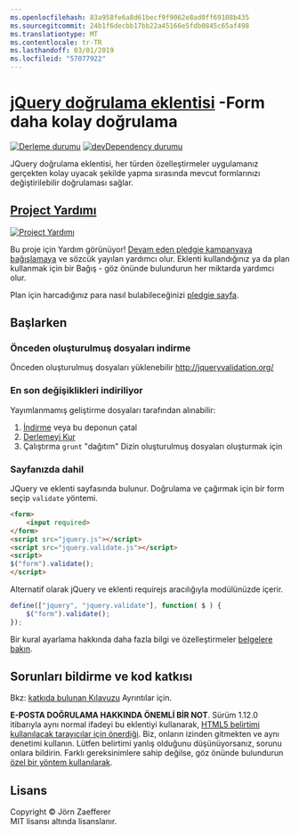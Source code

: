 ```yaml
---
ms.openlocfilehash: 83a958fe6a8d61becf9f9062e8ad0ff69108b435
ms.sourcegitcommit: 24b1f6decbb17bb22a45166e5fdb0845c65af498
ms.translationtype: MT
ms.contentlocale: tr-TR
ms.lasthandoff: 03/01/2019
ms.locfileid: "57077922"
---
```

<a name="jquery-validation-pluginhttpjqueryvalidationorg---form-validation-made-easy"></a>[jQuery doğrulama eklentisi](http://jqueryvalidation.org/) -Form daha kolay doğrulama
================================

[![Derleme durumu](https://secure.travis-ci.org/jzaefferer/jquery-validation.png)](http://travis-ci.org/jzaefferer/jquery-validation)
[![devDependency durumu](https://david-dm.org/jzaefferer/jquery-validation/dev-status.png?theme=shields.io)](https://david-dm.org/jzaefferer/jquery-validation#info=devDependencies)

JQuery doğrulama eklentisi, her türden özelleştirmeler uygulamanız gerçekten kolay uyacak şekilde yapma sırasında mevcut formlarınızı değiştirilebilir doğrulaması sağlar.

## <a name="help-the-projecthttppledgiecomcampaigns18159"></a>[Project Yardımı](http://pledgie.com/campaigns/18159)

[![Project Yardımı](http://www.pledgie.com/campaigns/18159.png?skin_name=chrome)](http://pledgie.com/campaigns/18159)

Bu proje için Yardım görünüyor! [Devam eden pledgie kampanyaya bağışlamaya](http://pledgie.com/campaigns/18159) ve sözcük yayılan yardımcı olur. Eklenti kullandığınız ya da plan kullanmak için bir Bağış - göz önünde bulundurun her miktarda yardımcı olur.

Plan için harcadığınız para nasıl bulabileceğinizi [pledgie sayfa](http://pledgie.com/campaigns/18159).

## <a name="getting-started"></a>Başlarken

### <a name="downloading-the-prebuilt-files"></a>Önceden oluşturulmuş dosyaları indirme

Önceden oluşturulmuş dosyaları yüklenebilir http://jqueryvalidation.org/

### <a name="downloading-the-latest-changes"></a>En son değişiklikleri indiriliyor

Yayımlanmamış geliştirme dosyaları tarafından alınabilir:

 1. [İndirme](https://github.com/jzaefferer/jquery-validation/archive/master.zip) veya bu deponun çatal
 2. [Derlemeyi Kur](CONTRIBUTING.md#build-setup)
 3. Çalıştırma `grunt` "dağıtım" Dizin oluşturulmuş dosyaları oluşturmak için

### <a name="including-it-on-your-page"></a>Sayfanızda dahil

JQuery ve eklenti sayfasında bulunur. Doğrulama ve çağırmak için bir form seçip `validate` yöntemi.

```html
<form>
    <input required>
</form>
<script src="jquery.js"></script>
<script src="jquery.validate.js"></script>
<script>
$("form").validate();
</script>
```

Alternatif olarak jQuery ve eklenti requirejs aracılığıyla modülünüzde içerir.

```js
define(["jquery", "jquery.validate"], function( $ ) {
    $("form").validate();
});
```

Bir kural ayarlama hakkında daha fazla bilgi ve özelleştirmeler [belgelere bakın](http://jqueryvalidation.org/documentation/).

## <a name="reporting-issues-and-contributing-code"></a>Sorunları bildirme ve kod katkısı

Bkz: [katkıda bulunan Kılavuzu](CONTRIBUTING.md) Ayrıntılar için.

**E-POSTA DOĞRULAMA HAKKINDA ÖNEMLİ BİR NOT**. Sürüm 1.12.0 itibarıyla aynı normal ifadeyi bu eklentiyi kullanarak, [HTML5 belirtimi kullanılacak tarayıcılar için önerdiği](https://html.spec.whatwg.org/multipage/forms.html#valid-e-mail-address). Biz, onların izinden gitmekten ve aynı denetimi kullanın. Lütfen belirtimi yanlış olduğunu düşünüyorsanız, sorunu onlara bildirin. Farklı gereksinimlere sahip değilse, göz önünde bulundurun [özel bir yöntem kullanılarak](http://jqueryvalidation.org/jQuery.validator.addMethod/).

## <a name="license"></a>Lisans
Copyright &copy; Jörn Zaefferer<br>
MIT lisansı altında lisanslanır.
